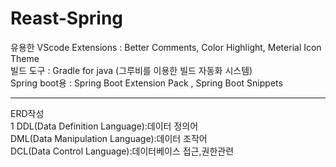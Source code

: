 # Reast-Spring
유용한 VScode Extensions : Better Comments, Color Highlight, Meterial Icon Theme <br>
빌드 도구 : Gradle for java (그루비를 이용한 빌드 자동화 시스템) <br>
Spring boot용 : Spring Boot Extension Pack , Spring Boot Snippets
<hr>
ERD작성<br>1
DDL(Data Definition Language):데이터 정의어<br>
DML(Data Manipulation Language):데이터 조작어<br>
DCL(Data Control Language):데이터베이스 접근,권한관련<br>
